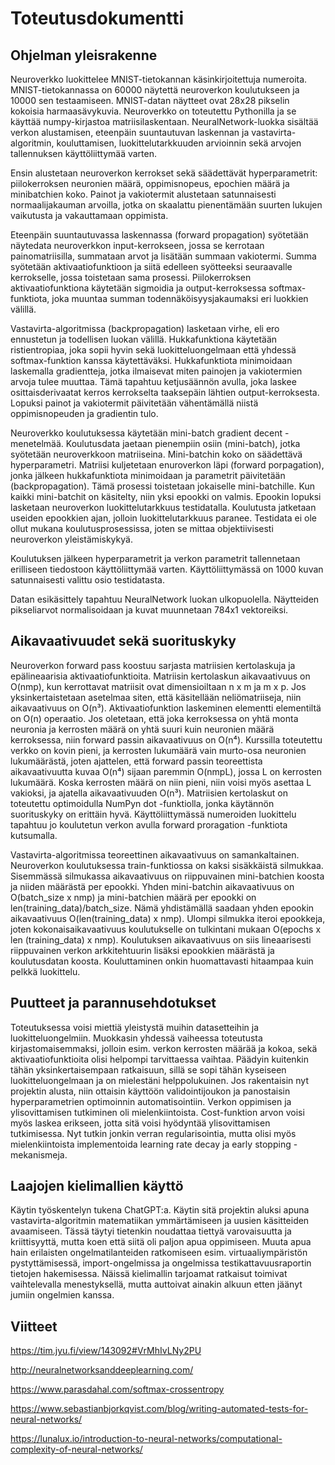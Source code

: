 # Toteutusdokumentti

## Ohjelman yleisrakenne

Neuroverkko luokittelee MNIST-tietokannan käsinkirjoitettuja numeroita. MNIST-tietokannassa on 60000 näytettä neuroverkon koulutukseen ja 10000 sen testaamiseen. MNIST-datan näytteet ovat 28x28 pikselin kokoisia harmaasävykuvia. Neuroverkko on toteutettu Pythonilla ja se käyttää numpy-kirjastoa matriisilaskentaan. NeuralNetwork-luokka sisältää verkon alustamisen, eteenpäin suuntautuvan laskennan ja vastavirta-algoritmin, kouluttamisen, luokittelutarkkuuden arvioinnin sekä arvojen tallennuksen käyttöliittymää varten.

Ensin alustetaan neuroverkon kerrokset sekä säädettävät hyperparametrit: piilokerroksen neuronien määrä, oppimisnopeus, epochien määrä ja minibatchien koko. Painot ja vakiotermit alustetaan satunnaisesti normaalijakauman arvoilla, jotka on skaalattu pienentämään suurten lukujen vaikutusta ja vakauttamaan oppimista. 

Eteenpäin suuntautuvassa laskennassa (forward propagation) syötetään näytedata neuroverkkon input-kerrokseen, jossa se kerrotaan painomatriisilla, summataan arvot ja lisätään summaan vakiotermi. Summa syötetään aktivaatiofunktioon ja siitä edelleen syötteeksi seuraavalle kerrokselle, jossa toistetaan sama prosessi. Piilokerroksen aktivaatiofunktiona käytetään sigmoidia ja output-kerroksessa softmax-funktiota, joka muuntaa summan todennäköisyysjakaumaksi eri luokkien välillä.

Vastavirta-algoritmissa (backpropagation) lasketaan virhe, eli ero ennustetun ja todellisen luokan välillä. Hukkafunktiona käytetään ristientropiaa, joka sopii hyvin sekä luokitteluongelmaan että yhdessä softmax-funktion kanssa käytettäväksi. Hukkafunktiota minimoidaan laskemalla gradientteja, jotka ilmaisevat miten painojen ja vakiotermien arvoja tulee muuttaa. Tämä tapahtuu ketjusäännön avulla, joka laskee osittaisderivaatat kerros kerrokselta taaksepäin lähtien output-kerroksesta. Lopuksi painot ja vakiotermit päivitetään vähentämällä niistä oppimisnopeuden ja gradientin tulo.

Neuroverkko koulutuksessa käytetään mini-batch gradient decent -menetelmää. Koulutusdata jaetaan pienempiin osiin (mini-batch), jotka syötetään neuroverkkoon matriiseina. Mini-batchin koko on säädettävä hyperparametri. Matriisi kuljetetaan enuroverkon läpi (forward porpagation), jonka jälkeen hukkafunktiota minimoidaan ja parametrit päivitetään (backpropagation). Tämä prosessi toistetaan jokaiselle mini-batchille. Kun kaikki mini-batchit on käsitelty, niin yksi epookki on valmis. Epookin lopuksi lasketaan neuroverkon luokittelutarkkuus testidatalla. Koulutusta jatketaan useiden epookkien ajan, jolloin luokittelutarkkuus paranee. Testidata ei ole ollut mukana koulutusprosessissa, joten se mittaa objektiivisesti neuroverkon yleistämiskykyä. 

Koulutuksen jälkeen hyperparametrit ja verkon parametrit tallennetaan erilliseen tiedostoon käyttöliittymää varten. Käyttöliittymässä on 1000 kuvan satunnaisesti valittu osio testidatasta.

Datan esikäsittely tapahtuu NeuralNetwork luokan ulkopuolella. Näytteiden pikseliarvot normalisoidaan ja kuvat muunnetaan 784x1 vektoreiksi.



## Aikavaativuudet sekä suorituskyky
Neuroverkon forward pass koostuu sarjasta matriisien kertolaskuja ja epälineaarisia aktivaatiofunktioita. Matriisin kertolaskun aikavaativuus on O(nmp), kun kerrottavat matriisit ovat dimensioiltaan n x m ja m x p. Jos yksinkertaistetaan asetelmaa siten, että käsitellään neliömatriiseja, niin aikavaativuus on O(n³). Aktivaatiofunktion laskeminen elementti elementiltä on O(n) operaatio. Jos oletetaan, että joka kerroksessa on yhtä monta neuronia ja kerrosten määrä on yhtä suuri kuin neuronien määrä kerroksessa, niin forward passin aikavaativuus on O(n⁴). Kurssilla toteutettu verkko on kovin pieni, ja kerrosten lukumäärä vain murto-osa neuronien lukumäärästä, joten ajattelen, että forward passin teoreettista aikavaativuutta kuvaa O(n⁴) sijaan paremmin O(nmpL), jossa L on kerrosten lukumäärä. Koska kerrosten määrä on niin pieni, niin voisi myös asettaa L vakioksi, ja ajatella aikavaativuuden O(n³). Matriisien kertolaskut on toteutettu optimoidulla NumPyn dot -funktiolla, jonka käytännön suorituskyky on erittäin hyvä. Käyttöliittymässä numeroiden luokittelu tapahtuu jo koulutetun verkon avulla forward proragation -funktiota kutsumalla.

Vastavirta-algoritmissa teoreettinen aikavaativuus on samankaltainen. Neuroverkon koulutuksessa train-funktiossa on kaksi sisäkkäistä silmukkaa. Sisemmässä silmukassa aikavaativuus on riippuvainen mini-batchien koosta ja niiden määrästä per epookki. Yhden mini-batchin aikavaativuus on O(batch_size x nmp) ja mini-batchien määrä per epookki on len(training_data)/batch_size. Nämä yhdistämällä saadaan yhden epookin aikavaativuus O(len(training_data) x  nmp). Ulompi silmukka iteroi epookkeja, joten kokonaisaikavaativuus koulutukselle on tulkintani mukaan O(epochs x len (training_data) x nmp). Koulutuksen aikavaativuus on siis lineaarisesti riippuvainen verkon arkkitehtuurin lisäksi epookkien määrästä ja koulutusdatan koosta. Kouluttaminen onkin huomattavasti hitaampaa kuin pelkkä luokittelu.



## Puutteet ja parannusehdotukset

Toteutuksessa voisi miettiä yleistystä muihin datasetteihin ja luokitteluongelmiin. Muokkasin yhdessä vaiheessa toteutusta kirjastomaisemmaksi, jolloin esim. verkon kerrosten määrää ja kokoa, sekä aktivaatiofunktioita olisi helpompi tarvittaessa vaihtaa. Päädyin kuitenkin tähän yksinkertaisempaan ratkaisuun, sillä se sopi tähän kyseiseen luokitteluongelmaan ja on mielestäni helppolukuinen.
Jos rakentaisin nyt projektin alusta, niin ottaisin käyttöön validointijoukon ja panostaisin hyperparametrien optimoinnin automatisointiin. Verkon oppimisen ja ylisovittamisen tutkiminen oli mielenkiintoista. Cost-funktion arvon voisi myös laskea erikseen, jotta sitä voisi hyödyntää ylisovittamisen tutkimisessa. Nyt tutkin jonkin verran regularisointia, mutta olisi myös mielenkiintoista implementoida learning rate decay ja early stopping -mekanismeja.


## Laajojen kielimallien käyttö

Käytin työskentelyn tukena ChatGPT:a. Käytin sitä projektin aluksi apuna vastavirta-algoritmin matematiikan ymmärtämiseen ja uusien käsitteiden avaamiseen. Tässä täytyi tietenkin noudattaa tiettyä varovaisuutta ja kriittisyyttä, mutta koen että siitä oli paljon apua oppimiseen. Muuta apua hain erilaisten ongelmatilanteiden ratkomiseen esim. virtuaaliympäristön pystyttämisessä, import-ongelmissa ja ongelmissa testikattavuusraportin tietojen hakemisessa. Näissä kielimallin tarjoamat ratkaisut toimivat vaihtelevalla menestyksellä, mutta auttoivat ainakin alkuun etten jäänyt jumiin ongelmien kanssa.

## Viitteet

 https://tim.jyu.fi/view/143092#VrMhIvLNy2PU

 http://neuralnetworksanddeeplearning.com/

 https://www.parasdahal.com/softmax-crossentropy

 https://www.sebastianbjorkqvist.com/blog/writing-automated-tests-for-neural-networks/

 https://lunalux.io/introduction-to-neural-networks/computational-complexity-of-neural-networks/
